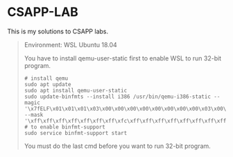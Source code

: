 # CSAPP-LAB

This is my solutions to CSAPP labs.

> Environment: WSL Ubuntu 18.04
>
> You have to install qemu-user-static first to enable WSL to run 32-bit program.
>
> ```shell
> # install qemu
> sudo apt update
> sudo apt install qemu-user-static
> sudo update-binfmts --install i386 /usr/bin/qemu-i386-static --magic '\x7fELF\x01\x01\x01\x03\x00\x00\x00\x00\x00\x00\x00\x00\x03\x00\x03\x00\x01\x00\x00\x00' --mask '\xff\xff\xff\xff\xff\xff\xff\xfc\xff\xff\xff\xff\xff\xff\xff\xff\xf8\xff\xff\xff\xff\xff\xff\xff'
> # to enable binfmt-support
> sudo service binfmt-support start
> ```
>
> You must do the last cmd before you want to run 32-bit program.
